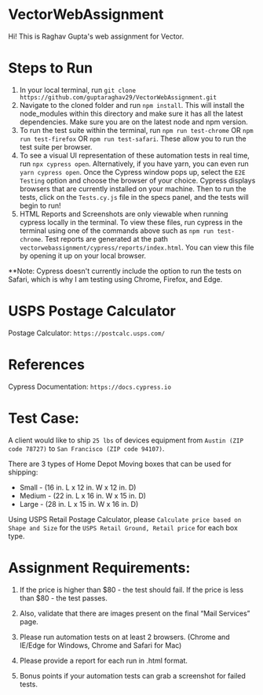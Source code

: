 # VectorWebAssignment
Hi! This is Raghav Gupta's web assignment for Vector.

# Steps to Run
1. In your local terminal, run `git clone https://github.com/guptaraghav29/VectorWebAssignment.git`
2. Navigate to the cloned folder and run `npm install`. This will install the node_modules within this directory and make sure it has all the latest dependencies. Make sure you are on the latest node and npm version.
3. To run the test suite within the terminal, run `npm run test-chrome`  OR  `npm run test-firefox`  OR  `npm run test-safari`. These allow you to run the test suite per browser.
4. To see a visual UI representation of these automation tests in real time, run `npx cypress open`. Alternatively, if you have yarn, you can even run `yarn cypress open`. Once the Cypress window pops up, select the `E2E Testing` option and choose the browser of your choice. Cypress displays browsers that are currently installed on your machine. Then to run the tests, click on the `Tests.cy.js` file in the specs panel, and the tests will begin to run!
5. HTML Reports and Screenshots are only viewable when running cypress locally in the terminal. To view these files, run cypress in the terminal using one of the commands above such as `npm run test-chrome`. Test reports are generated at the path `vectorwebassignment/cypress/reports/index.html`. You can view this file by opening it up on your local browser.   

**Note: Cypress doesn't currently include the option to run the tests on Safari, which is why I am testing using Chrome, Firefox, and Edge. 



# USPS Postage Calculator
Postage Calculator: `https://postcalc.usps.com/`

# References
Cypress Documentation: `https://docs.cypress.io`

# Test Case:
A client would like to ship `25 lbs` of devices equipment from `Austin (ZIP code 78727)` to `San Francisco (ZIP code 94107)`.

There are 3 types of Home Depot Moving boxes that can be used for shipping:
- Small - (16 in. L x 12 in. W x 12 in. D)
- Medium -  (22 in. L x 16 in. W x 15 in. D)
- Large - (28 in. L x 15 in. W x 16 in. D)

Using USPS Retail Postage Calculator, please `Calculate price based on Shape and Size` for the `USPS Retail Ground, Retail price` for each box type.

# Assignment Requirements:
1. If the price is higher than $80 - the test should fail. If the price is less than $80 - the test passes.

2. Also, validate that there are images present on the final “Mail Services” page.

3. Please run automation tests on at least 2 browsers.
(Chrome and IE/Edge for Windows, Chrome and Safari for Mac)

4. Please provide a report for each run in .html format.

5. Bonus points if your automation tests can grab a screenshot for failed tests.